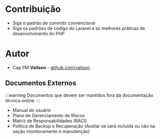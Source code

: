 # Contribuição

- Siga o padrão de commits convencional
- Siga os padrões de código do Laravel e as melhores práticas de desenvolvimento do PHP

# Autor

- Cap PM **Vailson** - [github.com/vailson](https://github.com/vailson)

## Documentos Externos

:::warning
Documentos que devem ser mantidos fora da documentação técnica online.
:::

- Manual do usuário
- Plano de Gerenciamento de Riscos
- Matriz de Responsabilidades (RACI)
- Política de Backup e Recuperação (Avaliar se será incluida ou não na seção monitoramento e manutenção)
